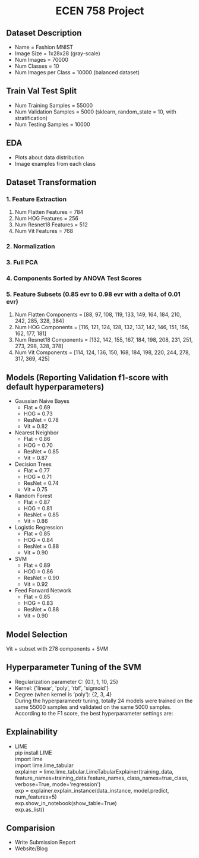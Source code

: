 <h1 style="text-align:center;">ECEN 758 Project</h1>

## Dataset Description
- Name = Fashion MNIST
- Image Size = 1x28x28 (gray-scale)
- Num Images = 70000
- Num Classes = 10
- Num Images per Class = 10000 (balanced dataset)

## Train Val Test Split
- Num Training Samples = 55000
- Num Validation Samples = 5000 (sklearn, random_state = 10, with stratification)
- Num Testing Samples = 10000

## EDA
- Plots about data distribution
- Image examples from each class

## Dataset Transformation
### 1. Feature Extraction
1. Num Flatten Features = 784
1. Num HOG Features = 256
1. Num Resnet18 Features = 512
1. Num Vit Features = 768
### 2. Normalization
### 3. Full PCA
### 4. Components Sorted by ANOVA Test Scores 
### 5. Feature Subsets (0.85 evr to 0.98 evr with a delta of 0.01 evr)
1. Num Flatten Components = [88, 97, 108, 119, 133, 149, 164, 184, 210, 242, 285, 328, 384]
1. Num HOG Components = [116, 121, 124, 128, 132, 137, 142, 146, 151, 156, 162, 177, 181]
1. Num Resnet18 Components = [132, 142, 155, 167, 184, 198, 208, 231, 251, 273, 298, 328, 378]
1. Num Vit Components = [114, 124, 136, 150, 168, 184, 198, 220, 244, 278, 317, 369, 425]

## Models (Reporting Validation f1-score with default hyperparameters)
- Gaussian Naive Bayes
    - Flat = 0.69
    - HOG = 0.73
    - ResNet = 0.78
    - Vit = 0.82
- Nearest Neighbor
    - Flat = 0.86
    - HOG = 0.70
    - ResNet = 0.85
    - Vit = 0.87
- Decision Trees
    - Flat = 0.77
    - HOG = 0.71
    - ResNet = 0.74
    - Vit = 0.75
- Random Forest
    - Flat = 0.87
    - HOG =  0.81
    - ResNet = 0.85
    - Vit = 0.86
- Logistic Regression
    - Flat = 0.85
    - HOG = 0.84
    - ResNet = 0.88
    - Vit = 0.90
- SVM
    - Flat = 0.89
    - HOG = 0.86
    - ResNet = 0.90
    - Vit = 0.92
- Feed Forward Network
    - Flat = 0.85
    - HOG = 0.83
    - ResNet = 0.88
    - Vit = 0.90

## Model Selection
Vit + subset with 278 components + SVM

## Hyperparameter Tuning of the SVM
- Regularization parameter C: {0.1, 1, 10, 25}
- Kernel: {'linear', 'poly', 'rbf', 'sigmoid'}
- Degree (when kernel is 'poly'): {2, 3, 4} 
  \
During the hyperparameetr tuning, totally 24 models were trained on the same 55000 samples and validated on the same 5000 samples. \
According to the F1 score, the best hyperparameter settings are: 

## Explainability
- LIME
  \
  pip install LIME \
  import lime  \
  import lime.lime_tabular \
  explainer = lime.lime_tabular.LimeTabularExplainer(training_data, feature_names=training_data.feature_names, class_names=true_class, verbose=True, mode='regression') \
  exp = explainer.explain_instance(data_instance, model.predict, num_features=5) \
  exp.show_in_notebook(show_table=True) \
  exp.as_list()

## Comparision
- Write Submission Report
- Website/Blog
